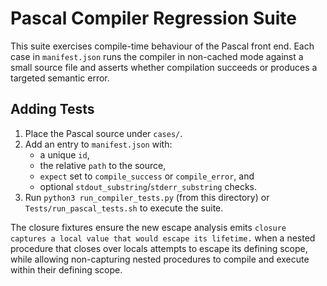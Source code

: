 # Pascal Compiler Regression Suite

This suite exercises compile-time behaviour of the Pascal front end. Each case
in `manifest.json` runs the compiler in non-cached mode against a small source
file and asserts whether compilation succeeds or produces a targeted semantic
error.

## Adding Tests

1. Place the Pascal source under `cases/`.
2. Add an entry to `manifest.json` with:
   - a unique `id`,
   - the relative `path` to the source,
   - `expect` set to `compile_success` or `compile_error`, and
   - optional `stdout_substring`/`stderr_substring` checks.
3. Run `python3 run_compiler_tests.py` (from this directory) or
   `Tests/run_pascal_tests.sh` to execute the suite.

The closure fixtures ensure the new escape analysis emits
`closure captures a local value that would escape its lifetime.` when a nested
procedure that closes over locals attempts to escape its defining scope, while
allowing non-capturing nested procedures to compile and execute within their defining scope.
